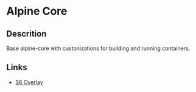 # Alpine Core

## Descrition

Base alpine-core with custonizations for building and running containers.

## Links

* [S6 Overlay](https://github.com/just-containers/s6-overlay)

